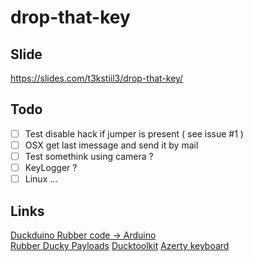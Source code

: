 # drop-that-key

## Slide

https://slides.com/t3kstiil3/drop-that-key/

## Todo  
- [ ] Test disable hack if jumper is present ( see issue #1 )
- [ ] OSX get last imessage and send it by mail  
- [ ] Test somethink using camera ?
- [ ] KeyLogger ?
- [ ] Linux ...  

## Links

[Duckduino Rubber code -> Arduino](https://nurrl.github.io/Duckuino/)  
[Rubber Ducky Payloads](https://github.com/hak5darren/USB-Rubber-Ducky/wiki/Payloads)
[Ducktoolkit](https://ducktoolkit.com/viewscript/all/)
[Azerty keyboard](http://www.zem.fr/utiliser-mouse-keyboard-azerty-arduino-pro-micro-teensy/)  
